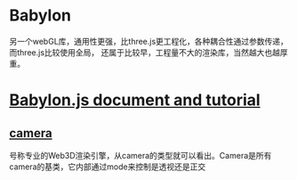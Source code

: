 # Babylon

另一个webGL库，通用性更强，比three.js更工程化，各种耦合性通过参数传递，而three.js比较使用全局，
还属于比较早，工程量不大的渲染库，当然越大也越厚重。


# [Babylon.js document and tutorial](https://doc.babylonjs.com/)

## [camera](https://doc.babylonjs.com/features/cameras)

号称专业的Web3D渲染引擎，从camera的类型就可以看出。Camera是所有camera的基类，它内部通过mode来控制是透视还是正交
